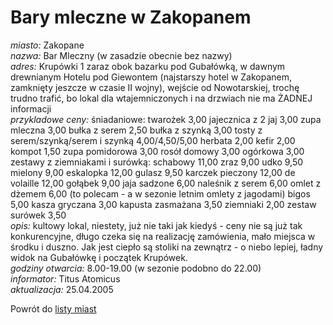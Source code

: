 # Bary mleczne w Zakopanem


*miasto:*  Zakopane    <br/>
*nazwa:*  Bar Mleczny (w zasadzie obecnie bez nazwy)   <br/>
*adres:*  Krupówki 1    zaraz obok bazarku pod Gubałówką, w dawnym drewnianym Hotelu pod Giewontem (najstarszy hotel w Zakopanem, zamknięty jeszcze w czasie II wojny), wejście od Nowotarskiej, trochę trudno trafić, bo lokal dla wtajemniczonych i na drzwiach nie ma ŻADNEJ informacji         <br/>
*przykladowe ceny:*  śniadaniowe: twarożek 3,00 jajecznica z 2 jaj 3,00 zupa mleczna 3,00 bułka z serem 2,50 bułka z szynką 3,00 tosty z serem/szynką/serem i szynką 4,00/4,50/5,00 herbata 2,00 kefir 2,00 kompot 1,50 zupa pomidorowa 3,00 rosół domowy 3,00 ogórkowa 3,00 zestawy z ziemniakami i surówką: schabowy 11,00 zraz 9,00 udko 9,50 mielony 9,00 eskalopka 12,00 gulasz 9,50 karczek pieczony 12,00 de volaille 12,00 gołąbek 9,00 jaja sadzone 6,00 naleśnik z serem 6,00 omlet z dżemem 6,00 (to polecam - a w sezonie letnim omlety z jagodami) bigos 5,00 kasza gryczana 3,00 kapusta zasmażana 3,50 ziemniaki 2,00 zestaw surówek 3,50   <br/>
*opis:*  kultowy lokal, niestety, już nie taki jak kiedyś - ceny nie są już tak konkurencyjne, długo czeka się na realizację zamówienia, mało miejsca w środku i duszno. Jak jest ciepło są stoliki na zewnątrz - o niebo lepiej, ładny widok na Gubałówkę i początek Krupówek.    <br/>
*godziny otwarcia:*  8.00-19.00 (w sezonie podobno do 22.00)   <br/>
*informator:*  Titus Atomicus   <br/>
*aktualizacja:*   25.04.2005   <br/>


Powrót do [listy miast](/bary_mleczne)


